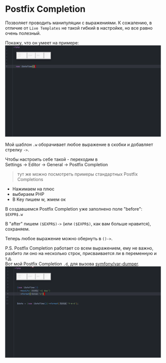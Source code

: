 # Postfix Completion
Позволяет проводить манипуляции с выражениями. К сожалению, в отличие от `Live Templates` не такой гибкий в настройке, но все равно очень полезный.

Покажу, что он умеет на примере:<br/>
![Postfix completion example](assets/PostfixCompletionExample.gif)


Мой шаблон `.w` оборачивает любое выражение в скобки и добавляет стрелку `->`.  

Чтобы настроить себе такой - переходим в<br/> 
Settings -> Editor -> General -> Postfix Completion
> тут же можно посмотреть примеры стандартных Postfix Completions

- Нажимаем на плюс
- выбираем PHP
- В Key пишем w, жмем ок

В создавшемся Postfix Completion уже заполнено поле "before": `$EXPR$.w`

В "after" пишем `($EXPR$)->` (или `($EXPR$)`, как вам больше нравится), сохраняем.

Теперь любое выражение можно обернуть в `()->`.

P.S. Postfix Completion работает со всем выражением, ему не важно, разбито ли оно на несколько строк, присваивается ли в переменную и т.д.<br/>
Вот мой Postfix Completion `.d`, для вызова [symfony/var-dumper](https://github.com/symfony/var-dumper). <br/>
![Postfix completion example](assets/PostfixCompletionDumpExample.gif)

